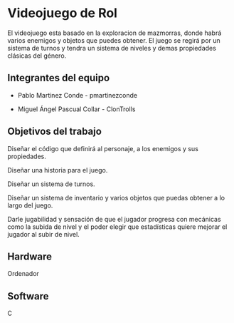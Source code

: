 # Videojuego de Rol

El videojuego esta basado en la exploracion de mazmorras, donde habrá varios enemigos y objetos que puedes obtener. El juego se regirá por un sistema de turnos y tendra un sistema de niveles y demas propiedades clásicas del género. 

## Integrantes del equipo
- Pablo Martinez Conde - pmartinezconde

- Miguel Ángel Pascual Collar - ClonTrolls

## Objetivos del trabajo

Diseñar el código que definirá al personaje, a los enemigos y sus propiedades.

Diseñar una historia para el juego.

Diseñar un sistema de turnos.

Diseñar un sistema de inventario y varios objetos que puedas obtener a lo largo del juego.

Darle jugabilidad y sensación de que el jugador progresa con mecánicas como la subida de nivel y el poder elegir que estadísticas quiere mejorar el jugador al subir de nivel.
## Hardware
Ordenador
## Software
C
